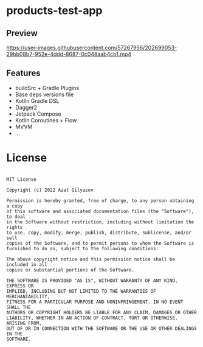 # products-test-app

## Preview

https://user-images.githubusercontent.com/57267956/202699053-29bb08b7-952e-4ddd-8687-0c048aab4cb1.mp4


## Features
- buildSrc + Gradle Plugins
- Base deps versions file
- Kotlin Gradle DSL
- Dagger2
- Jetpack Compose
- Kotlin Coroutines + Flow
- MVVM
- ...

# License

```

MIT License

Copyright (c) 2022 Azat Gilyazov

Permission is hereby granted, free of charge, to any person obtaining a copy
of this software and associated documentation files (the "Software"), to deal
in the Software without restriction, including without limitation the rights
to use, copy, modify, merge, publish, distribute, sublicense, and/or sell
copies of the Software, and to permit persons to whom the Software is
furnished to do so, subject to the following conditions:

The above copyright notice and this permission notice shall be included in all
copies or substantial portions of the Software.

THE SOFTWARE IS PROVIDED "AS IS", WITHOUT WARRANTY OF ANY KIND, EXPRESS OR
IMPLIED, INCLUDING BUT NOT LIMITED TO THE WARRANTIES OF MERCHANTABILITY,
FITNESS FOR A PARTICULAR PURPOSE AND NONINFRINGEMENT. IN NO EVENT SHALL THE
AUTHORS OR COPYRIGHT HOLDERS BE LIABLE FOR ANY CLAIM, DAMAGES OR OTHER
LIABILITY, WHETHER IN AN ACTION OF CONTRACT, TORT OR OTHERWISE, ARISING FROM,
OUT OF OR IN CONNECTION WITH THE SOFTWARE OR THE USE OR OTHER DEALINGS IN THE
SOFTWARE.
```
